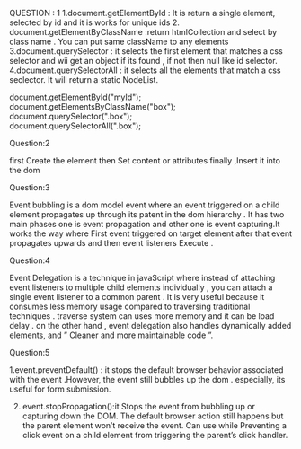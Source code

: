 QUESTION : 1
 1.document.getElementById : It is return a single element, selected by id and it is works for unique ids 
2. document.getElementByClassName :return htmlCollection and select by class name . You can put same className to any elements
3.document.querySelector : it selects the first element that matches a css selector and wii get an object if its found , if not then null like id selector.
4.document.querySelectorAll : it selects all the elements that match a css seclector. 
It will return a static NodeList.

document.getElementById("myId");    
 document.getElementsByClassName("box");
 document.querySelector(".box");   
  document.querySelectorAll(".box");  


Question:2

first Create the element
then Set content or attributes
finally ,Insert it into  the dom

Question:3 

Event bubbling  is a dom model event where an event triggered on a child element propagates up through its patent in the dom hierarchy . It has two main phases one is event propagation and other one is event capturing.It works the way where  First event triggered on target element after that event propagates upwards and then event listeners Execute .


Question:4

Event Delegation is a technique in javaScript where instead  of attaching event listeners to multiple child elements individually , you can attach a single event listener to a common parent .
It is very useful because it consumes less memory usage compared to traversing traditional techniques . traverse system can uses more memory and it can be load delay . on the other hand , event delegation also handles dynamically added elements, and ” Cleaner and more maintainable code ”.

Question:5

1.event.preventDefault() : it stops the default browser behavior associated with the event .However, the event still bubbles up the dom .  especially, its useful for form submission.

2. event.stopPropagation():it   Stops the event from bubbling up or capturing down  the DOM.
The default browser action still  happens but the parent element won’t receive the event. Can  use while Preventing a click event on a child element from triggering the parent’s click handler.





